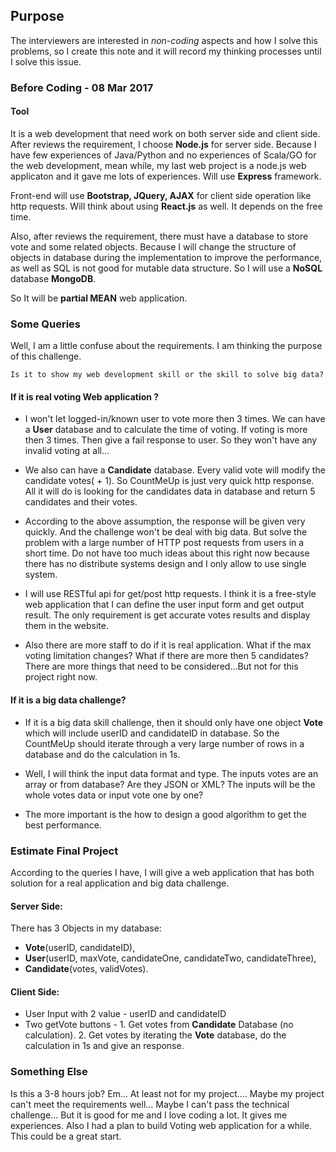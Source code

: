 ## Purpose
The interviewers are interested in _non-coding_ aspects and how I solve this problems, so I create this note and it will record my thinking processes until I solve this issue.

### Before Coding - 08 Mar 2017
#### Tool
It is a web development that need work on both server side and client side. After reviews the requirement, I choose __Node.js__ for server side. Because I have few experiences of Java/Python and no experiences of Scala/GO for the web development, mean while, my last web project is a node.js web applicaton and it gave me lots of experiences. Will use __Express__ framework.

Front-end will use __Bootstrap, JQuery, AJAX__ for client side operation like http requests. Will think about using __React.js__ as well. It depends on the free time.

Also, after reviews the requirement, there must have a database to store vote and some related objects. Because I will change the structure of objects in database during the implementation to improve the performance, as well as SQL is not good for mutable data structure. So I will use a __NoSQL__ database __MongoDB__.

So It will be __partial MEAN__ web application.

### Some Queries
Well, I am a little confuse about the requirements. I am thinking the purpose of this challenge.
```
Is it to show my web development skill or the skill to solve big data?
```
#### If it is real voting Web application ?
* I won't let logged-in/known user to vote more then 3 times. We can have a __User__ database and to calculate the time of voting. If voting is more then 3 times. Then give a fail response to user.
So they won't have any invalid voting at all...

* We also can have a __Candidate__ database. Every valid vote will modify the candidate votes( + 1). So CountMeUp is just very quick http response. All it will do is looking for the candidates data in database and return 5 candidates and their votes.

* According to the above assumption, the response will be given very quickly. And the challenge won't be deal with big data. But solve the problem with a large number of HTTP post requests from users in a short time. Do not have too much ideas about this right now because there has no distribute systems design and I only allow to use single system.

* I will use RESTful api for get/post http requests. I think it is a free-style web application that I can define the user input form and get output result. The only requirement is get accurate votes results and display them in the website.

* Also there are more staff to do if it is real application. What if the max voting limitation changes? What if there are more then 5 candidates? There are more things that need to be considered...But not for this project right now.
#### If it is a big data challenge?
* If it is a big data skill challenge, then it should only have one object __Vote__ which will include userID and candidateID in database. So the CountMeUp should iterate through a very large number of rows in a database and do the calculation in 1s.

* Well, I will think the input data format and type. The inputs votes are an array or from database? Are they JSON or XML? The inputs will be the whole votes data or input vote one by one?

* The more important is the how to design a good algorithm to get the best performance.

### Estimate Final Project
According to the queries I have, I will give a web application that has both solution for a real application and big data challenge.
#### Server Side:

There has 3 Objects in my database:
 * __Vote__(userID, candidateID),
 * __User__(userID, maxVote, candidateOne, candidateTwo, candidateThree),
 * __Candidate__(votes, validVotes).

#### Client Side:
* User Input with 2 value - userID and candidateID
* Two getVote buttons - 1. Get votes from __Candidate__ Database (no calculation). 2. Get votes by iterating the __Vote__ database, do the calculation in 1s and give an response.

### Something Else
Is this a 3-8 hours job? Em... At least not for my project.... Maybe my project can't meet the requirements well... Maybe I can't pass the technical challenge... But it is good for me and I love coding a lot. It gives me experiences. Also I had a plan to build Voting web application for a while. This could be a great start.
